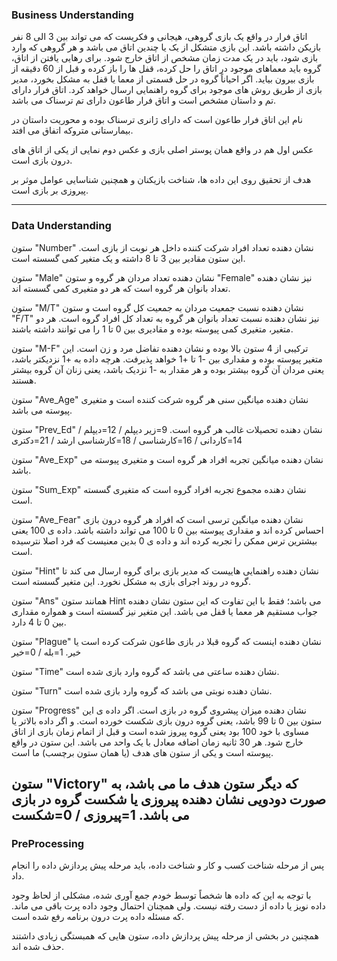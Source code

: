 ### Business Understanding

اتاق فرار در واقع یک بازی گروهی، هیجانی و فکریست که می تواند بین 3 الی 8 نفر بازیکن داشته باشد.
این بازی متشکل از یک یا چندین اتاق می باشد و هر گروهی که وارد بازی شود، باید در یک مدت زمان مشخص از اتاق خارج شود.
برای رهایی یافتن از اتاق، گروه باید معماهای موجود در اتاق را حل کرده، قفل ها را باز کرده و قبل از 60 دقیقه از بازی بیرون بیاید.
اگر احیاناً گروه در حل قسمتی از معما یا قفل به مشکل بخورد، مدیر بازی از طریق روش های موجود برای گروه راهنمایی ارسال خواهد کرد.
اتاق فرار دارای تم و داستان مشخص است و اتاق فرار طاعون دارای تم ترسناک می باشد.

نام این اتاق فرار طاعون است که دارای ژانری ترسناک بوده و محوریت داستان در بیمارستانی متروکه اتفاق می افتد.

عکس اول هم در واقع همان پوستر اصلی بازی و عکس دوم نمایی از یکی از اتاق های درون بازی است.

هدف از تحقیق روی این داده ها، شناخت بازیکنان و همچنین شناسایی عوامل موثر بر پیروزی بر بازی است.

----
### Data Understanding

ستون "Number" نشان دهنده تعداد افراد شرکت کننده داخل هر نوبت از بازی است. این ستون مقادیر بین 3 تا 8 داشته و یک متغیر کمی گسسته است.

ستون "Male" نشان دهنده تعداد مردان هر گروه و ستون "Female" نیز نشان دهنده تعداد بانوان هر گروه است که هر دو متغیری کمی گسسته اند.

ستون "M/T" نشان دهنده نسبت جمعیت مردان به جمعیت کل گروه است و ستون "F/T" نیز نشان دهنده نسبت تعداد بانوان هر گروه به تعداد کل افراد گروه است.
هر دو متغیر، متغیری کمی پیوسته بوده و مقادیری بین 0 تا 1 را می توانند داشته باشند.

ستون "M-F" ترکیبی از 4 ستون بالا بوده و نشان دهنده تفاضل مرد و زن است. این متغیر پیوسته بوده و مقداری بین -1 تا +1 خواهد پذیرفت. هرچه داده به +1 نزدیکتر باشد،
یعنی مردان آن گروه بیشتر بوده و هر مقدار به -1 نزدیک باشد، یعنی زنان آن گروه بیشتر هستند.

ستون "Ave_Age" نشان دهنده میانگین سنی هر گروه شرکت کننده است و متغیری پیوسته می باشد.

ستون "Prev_Ed" نشان دهنده تحصیلات غالب هر گروه است. 9=زیر دیپلم / 12=دیپلم / 14=کاردانی / 16=کارشناسی / 18=کارشناسی ارشد / 21=دکتری

ستون "Ave_Exp" نشان دهنده میانگین تجربه افراد هر گروه است و متغیری پیوسته می باشد.

ستون "Sum_Exp" نشان دهنده مجموع تجربه افراد گروه است که متغیری گسسته است.

ستون "Ave_Fear" نشان دهنده میانگین ترسی است که افراد هر گروه درون بازی احساس کرده اند و مقداری پیوسته بین 0 تا 100 می تواند داشته باشد.
داده ی 100 یعنی بیشترین ترس ممکن را تجربه کرده اند و داده ی 0 بدین معنیست که فرد اصلا نترسیده است.

ستون "Hint" نشان دهنده راهنمایی هاییست که مدیر بازی برای گروه ارسال می کند تا گروه در روند اجرای بازی به مشکل نخورد. این متغیر گسسته است.

ستون "Ans" همانند ستون Hint می باشد؛ فقط با این تفاوت که این ستون نشان دهنده جواب مستقیم هر معما یا قفل می باشد.
این متغیر نیز گسسته است و همواره مقداری بین 0 تا 4 دارد.

ستون "Plague" نشان دهنده اینست که گروه قبلا در بازی طاعون شرکت کرده است یا خیر. 1=بله / 0=خیر

ستون "Time" نشان دهنده ساعتی می باشد که گروه وارد بازی شده است.

ستون "Turn" نشان دهنده نوبتی می باشد که گروه وارد بازی شده است.

ستون "Progress" نشان دهنده میزان پیشروی گروه در بازی است. اگر داده ی این ستون بین 0 تا 99 باشد، یعنی گروه درون بازی شکست خورده است.
و اگر داده بالاتر یا مساوی با خود 100 بود یعنی گروه پیروز شده است و قبل از اتمام زمان بازی از اتاق خارج شود. هر 30 ثانیه زمان اضافه معادل با یک واحد می باشد.
این ستون در واقع پیوسته است و یکی از ستون های هدف (یا همان ستون برچسب) ما است.

ستون "Victory" که دیگر ستون هدف ما می باشد، به صورت دودویی نشان دهنده پیروزی یا شکست گروه در بازی می باشد. 1=پیروزی / 0=شکست
----
### PreProcessing
پس از مرحله شناخت کسب و کار و شناخت داده، باید مرحله پیش پردازش داده را انجام داد.

با توجه به این که داده ها شخصاً توسط خودم جمع آوری شده، مشکلی از لحاظ وجود داده نویز یا داده از دست رفته نیست. ولی همچنان احتمال وجود داده پرت باقی می ماند.
که مسئله داده پرت درون برنامه رفع شده است.

همچنین در بخشی از مرحله پیش پردازش داده، ستون هایی که همبستگی زیادی داشتند حذف شده اند.
